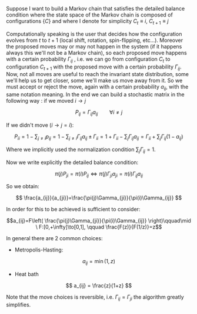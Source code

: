 Suppose I want to build a Markov chain that satisfies the detailed balance condition where the state space of the Markov chain is composed of configurations $\{C\}$ and where I denote for simplicity $C_t\equiv i$, $C_{t+1}\equiv j$

Computationally speaking is the user that decides how the configuration evolves from $t$ to $t+1$ (local shift, rotation, spin-flipping, etc...).
Moreover the proposed moves may or may not happen in the system (if it happens always this we'll not be a Markov chain), so each proposed move happens with a certain probability $\Gamma_{ij}$ , i.e. we can go from configuration $C_t$ to configuration $C_{t+1}$ with the proposed move with a certain probability $\Gamma_{ij}$.
Now, not all moves are useful to reach the invariant state distribution, some we'll help us to get closer, some we'll make us move away from it.
So we must accept or reject the move, again with a certain probability $a_{ij}$, with the same notation meaning.
In the end we can build a stochastic matrix in the following way : if we moved $i \to j$

$$ P_{ij}=\Gamma_{ij}a_{ij} \qquad \forall i \neq j $$

If we didn't move $(i \to j=i)$:

$$ P_{ii}=1-\sum_{j\neq i}p_{ij} =1-\sum_{j\neq i}\Gamma_{ij}a_{ij} \pm\Gamma_{ii} = 1+\Gamma_{ii}-\sum_{j}\Gamma_{ij}a_{ij} = \Gamma_{ii}+\sum_{j}\Gamma_{ij}(1-a_{ij})$$

Where we implicitly used the normalization condition $\sum_j \Gamma_{ij}= 1$.

Now we write explicitly the detailed balance condition:

$$ \pi(j)P_{ji}=\pi(i)P_{ij} \iff  \pi(j)\Gamma_{ji}a_{ji} =\pi(i)\Gamma_{ij}a_{ij}  $$

So we obtain:

$$ \frac{a_{ij}}{a_{ji}}=\frac{\pi(j)\Gamma_{ji}}{\pi(i)\Gamma_{ij}} $$

In order for this to be achieved is sufficient to consider:

$$a_{ij}=F\left( \frac{\pi(j)\Gamma_{ji}}{\pi(i)\Gamma_{ij}} \right)\qquad\mid \ F:[0,+\infty]\to[0,1], \qquad \frac{F(z)}{F(1/z)}=z$$

In general there are 2 common choices:

- Metropolis-Hasting: 

$$ a_{ij} = \min(1,z) $$

- Heat bath

$$ a_{ij} = \frac{z}{1+z} $$

Note that the move choices is reversible, i.e. $\Gamma_{ij}= \Gamma_{ji}$ the algorithm greatly simplifies.